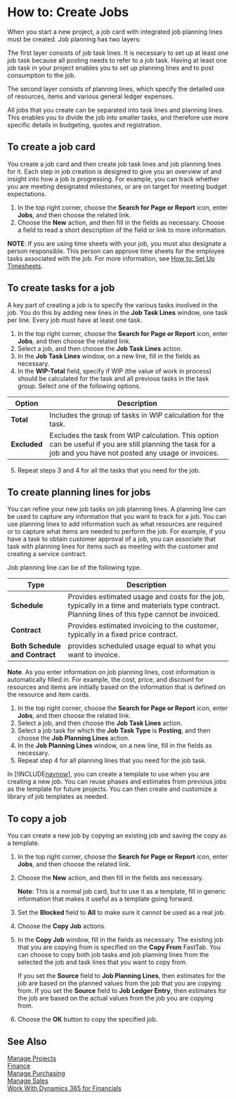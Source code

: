 <properties
                pageTitle="How to: Create Jobs| Financials"
                description="Describes how to create a job."
                services="project-madeira"
                documentationCenter=""
                authors="SorenGP"
/>
<tags
    ms.service="project-madeira"
    ms.topic="article"
    ms.devlang="na"
    ms.tgt_pltfrm="na"
    ms.workload="na"
    ms.date="10/21/2016"
    ms.author="SorenGP" />

# How to: Create Jobs
When you start a new project, a job card with integrated job planning lines must be created. Job planning has two layers:

The first layer consists of job task lines. It is necessary to set up at least one job task because all posting needs to refer to a job task. Having at least one job task in your project enables you to set up planning lines and to post consumption to the job.

The second layer consists of planning lines, which specify the detailed use of resources, items and various general ledger expenses.

All jobs that you create can be separated into task lines and planning lines. This enables you to divide the job into smaller tasks, and therefore use more specific details in budgeting, quotes and registration.

## To create a job card
You create a job card and then create job task lines and job planning lines for it. Each step in job creation is designed to give you an overview of and insight into how a job is progressing. For example, you can track whether you are meeting designated milestones, or are on target for meeting budget expectations.  
  
1. In the top right corner, choose the **Search for Page or Report** icon, enter **Jobs**, and then choose the related link.  
2. Choose the **New** action, and then fill in the fields as necessary. Choose a field to read a short description of the field or link to more information.

**NOTE**: If you are using time sheets with your job, you must also designate a person responsible. This person can approve time sheets for the employee tasks associated with the job. For more information, see [How to: Set Up Timesheets](projects-how-setup-time-sheets.md). 
  
## To create tasks for a job  
A key part of creating a job is to specify the various tasks involved in the job. You do this by adding new lines in the **Job Task Lines** window, one task per line. Every job must have at least one task. 
  
1. In the top right corner, choose the **Search for Page or Report** icon, enter **Jobs**, and then choose the related link.
2. Select a job, and then choose the **Job Task Lines** action.  
3. In the **Job Task Lines** window, on a new line, fill in the fields as necessary.  
4. In the **WIP-Total** field, specify if WIP (the value of work in process) should be calculated for the task and all previous tasks in the task group. Select one of the following options.

|Option|Description|
|------|-----------|
|**Total**|Includes the group of tasks in WIP calculation for the task.|
|**Excluded**|Excludes the task from WIP calculation. This option can be useful if you are still planning the task for a job and you have not posted any usage or invoices.|  

5. Repeat steps 3 and 4 for all the tasks that you need for the job. 
  
## To create planning lines for jobs  
You can refine your new job tasks on job planning lines. A planning line can be used to capture any information that you want to track for a job. You can use planning lines to add information such as what resources are required or to capture what items are needed to perform the job. For example, if you have a task to obtain customer approval of a job, you can associate that task with planning lines for items such as meeting with the customer and creating a service contract.  
  
Job planning line can be of the following type.  
  
|Type|Description|
|----|-----------|
|**Schedule**|Provides estimated usage and costs for the job, typically in a time and materials type contract. Planning lines of this type cannot be invoiced.|
|**Contract**|Provides estimated invoicing to the customer, typically in a fixed price contract.|
|**Both Schedule and Contract**|provides scheduled usage equal to what you want to invoice.|  
  
**Note**. As you enter information on job planning lines, cost information is automatically filled in. For example, the cost, price, and discount for resources and items are initially based on the information that is defined on the resource and item cards.
   
1. In the top right corner, choose the **Search for Page or Report** icon, enter **Jobs**, and then choose the related link. 
2. Select a job, and then choose the **Job Task Lines** action.  
3. Select a job task for which the **Job Task Type** is **Posting**, and then choose the **Job Planning Lines** action.  
4. In the **Job Planning Lines** window, on a new line, fill in the fields as necessary.
5. Repeat step 4 for all planning lines that you need for the job task. 

In [!INCLUDE[navnow](../Token/navnow_md.md)], you can create a template to use when you are creating a new job. You can reuse phases and estimates from previous jobs as the template for future projects. You can then create and customize a library of job templates as needed.  
  
## To copy a job
You can create a new job by copying an existing job and saving the copy as a template.   

1. In the top right corner, choose the **Search for Page or Report** icon, enter **Jobs**, and then choose the related link.
2. Choose the **New** action, and then fill in the fields ass necessary.

    **Note**: This is a normal job card, but to use it as a template, fill in generic information that makes it useful as a template going forward.
    
3. Set the **Blocked** field to **All** to make sure it cannot be used as a real job.  
4. Choose the **Copy Job** actions.  
5. In the **Copy Job** window, fill in the fields as necessary. The existing job that you are copying from is specified on the **Copy From** FastTab. You can choose to copy both job tasks and job planning lines from the selected the job and task lines that you want to copy from.  

    If you set the **Source** field to **Job Planning Lines**, then estimates for the job are based on the planned values from the job that you are copying from. If you set the **Source** field to **Job Ledger Entry**, then estimates for the job are based on the actual values from the job you are copying from.  
  
6. Choose the **OK** button to copy the specified job.
  
## See Also
[Manage Projects](projects-manage-projects.md)  
[Finance](finance.md)  
[Manage Purchasing](purchasing-manage-purchasing.md)         
[Manage Sales](sales-manage-sales.md)      
[Work With Dynamics 365 for Financials](ui-work-product.md)  
